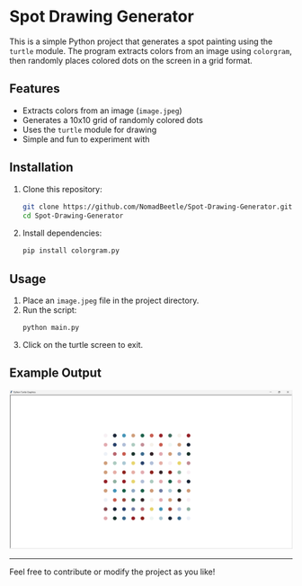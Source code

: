 # Spot Drawing Generator

This is a simple Python project that generates a spot painting using the `turtle` module. The program extracts colors from an image using `colorgram`, then randomly places colored dots on the screen in a grid format.

## Features
- Extracts colors from an image (`image.jpeg`)
- Generates a 10x10 grid of randomly colored dots
- Uses the `turtle` module for drawing
- Simple and fun to experiment with

## Installation
1. Clone this repository:
   ```bash
   git clone https://github.com/NomadBeetle/Spot-Drawing-Generator.git
   cd Spot-Drawing-Generator
   ```
2. Install dependencies:
   ```bash
   pip install colorgram.py
   ```

## Usage
1. Place an `image.jpeg` file in the project directory.
2. Run the script:
   ```bash
   python main.py
   ```
3. Click on the turtle screen to exit.

## Example Output
![Example](image.png)


---

Feel free to contribute or modify the project as you like!

